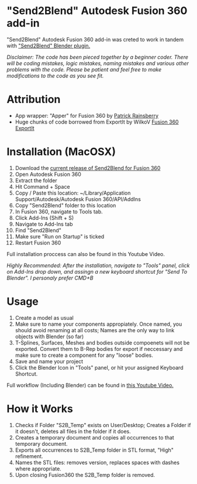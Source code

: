 # "Send2Blend" Autodesk Fusion 360 add-in

"Send2Blend" Autodesk Fusion 360 add-in was creted to work in tandem with ["Send2Blend" Blender plugin.](https://github.com/StudioPetrikas/Send2Blend_Blender)

*Disclaimer: 
The code has been pieced together by a beginner coder. There will be coding mistakes, logic mistakes, naming mistakes and various other problems with the code. Please be patient and feel free to make modifications to the code as you see fit.*

# Attribution
  - App wrapper: "Apper" for Fusion 360 by [Patrick Rainsberry](https://twitter.com/prrainsberry)
  - Huge chunks of code borrowed from ExportIt by WilkoV [Fusion 360 ExportIt](https://github.com/WilkoV/Fusion360_ExportIt)

# Installation (MacOSX)
1. Download the [current release of Send2Blend for Fusion 360](https://github.com/StudioPetrikas/Send2Blend_Fusion360/files/5112152/Send2Blend_Fusion360_v1.0.zip)
2. Open Autodesk Fusion 360
3. Extract the folder
3. Hit Command + Space
4. Copy / Paste this location: ~/Library/Application Support/Autodesk/Autodesk Fusion 360/API/AddIns
5. Copy "Send2Blend" folder to this location
6. In Fusion 360, navigate to Tools tab.
7. Click Add-Ins (Shift + S)
8. Navigate to Add-Ins tab
9. Find "Send2Blend"
10. Make sure "Run on Startup" is ticked
11. Restart Fusion 360

Full installation proccess can also be found in this Youtube Video.

*Highly Recommended: After the installation, navigate to "Tools" panel, click on Add-Ins drop down, and assingn a new keyboard shortcut for "Send To Blender". I personaly prefer CMD+B*

# Usage
1. Create a model as usual
2. Make sure to name your components appropiately. Once named, you should avoid renaming at all costs; Names are the only way to link objects with Blender (so far)
3. T-Splines, Surfaces, Meshes and bodies outside compoenets will not be exported. Convert them to B-Rep bodies for export if neccessary and make sure to create a component for any "loose" bodies.
4. Save and name your project
5. Click the Blender Icon in "Tools" panel, or hit your assigned Keyboard Shortcut.

Full workflow (Including Blender) can be found in [this Youtube Video.](https://www.youtube.com/watch?v=HfhuiakfqBQ)

# How it Works
1. Checks if Folder "S2B_Temp" exists on User/Desktop; Creates a Folder if it doesn't, deletes all files in the folder if it does.
2. Creates a temporary document and copies all occurrences to that temporary document.
3. Exports all occurrences to S2B_Temp folder in STL format, "High" refinement. 
4. Names the STL files: removes version, replaces spaces with dashes where appropriate.
5. Upon closing Fusion360 the S2B_Temp folder is removed.



